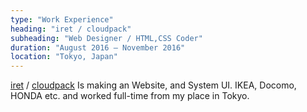 ```yaml
---
type: "Work Experience"
heading: "iret / cloudpack"
subheading: "Web Designer / HTML,CSS Coder"
duration: "August 2016 – November 2016"
location: "Tokyo, Japan"
---
```


<a href="https://www.iret.co.jp/" target="_blank">iret</a> / <a href="https://cloudpack.jp/" target="_blank">cloudpack</a> Is making an Website, and System UI. IKEA, Docomo, HONDA etc.
and worked full-time from my place in Tokyo.
